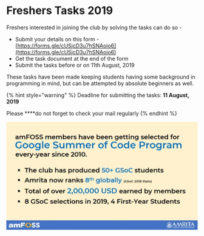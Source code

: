 # Freshers Tasks 2019

Freshers interested in joining the club by solving the tasks can do so - 

* Submit your details on this form - [https://forms.gle/cUSjcD3u7hSNAoio6](https://forms.gle/cUSjcD3u7hSNAoio6)
* Get the task document at the end of the form
* Submit the tasks before or on 11th August, 2019

These tasks have been made keeping students having some background in programming in mind, but can be attempted by absolute beginners as well.

{% hint style="warning" %}
Deadline for submitting the tasks:   **11 August, 2019**

Please ****do not forget to check your mail regularly
{% endhint %}



![](../.gitbook/assets/image%20%288%29.png)

